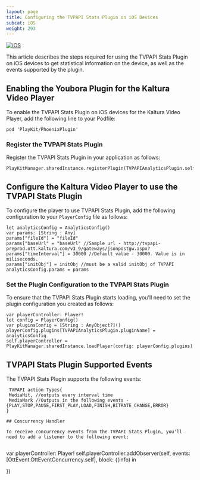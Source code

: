 ```yaml
---
layout: page
title: Configuring the TVPAPI Stats Plugin on iOS Devices
subcat: iOS
weight: 293
---
```


[![iOS](https://img.shields.io/badge/iOS-Supported-green.svg)](https://github.com/kaltura/player-sdk-native-ios) 


This article describes the steps required for using the TVPAPI Stats Plugin on iOS devices to get statistical information on the device, as well as the events supported by the plugin. 

## Enabling the Youbora Plugin for the Kaltura Video Player  

To enable the TVPAPI Stats Plugin on iOS devices for the Kaltura Video Player, add the following line to your Podfile: 

```
pod 'PlayKit/PhoenixPlugin'
```

### Register the TVPAPI Stats Plugin  

Register the TVPAPI Stats Plugin in your application as follows:

```
PlayKitManager.sharedInstance.registerPlugin(TVPAPIAnalyticsPlugin.self)
```

## Configure the Kaltura Video Player to use the TVPAPI Stats Plugin  

To configure the player to use TVPAPI Stats Plugin, add the following configuration to your `PlayerConfig` file as follows:

```
let analyticsConfig = AnalyticsConfig()
var params: [String : Any]
params["fileId"] = "fileId"
params["baseUrl" = "baseUrl" //Sample url - http://tvpapi-preprod.ott.kaltura.com/v3_9/gateways/jsonpostgw.aspx?
params["timeInterval"] = 30000 //Default value - 30000. Value is in miliseconds.
params["initObj"] = initObj //must be a valid initObj of TVPAPI
analyticsConfig.params = params

```

### Set the Plugin Configuration to the TVPAPI Stats Plugin  

To ensure that the TVPAPI Stats Plugin starts loading, you'll need to set the plugin configuration you created as follows:

```
var playerController: Player!
let config = PlayerConfig()
var pluginsConfig = [String : AnyObject?]()
playerConfig.plugins[TVPAPIAnalyticsPlugin.pluginName] = analyticsConfig
self.playerController = PlayKitManager.sharedInstance.loadPlayer(config: playerConfig.plugins)

```

## TVPAPI Stats Plugin Supported Events  

The TVPAPI Stats Plugin supports the following events:
```
 TVPAPI action Types{
 MediaHit, //outputs every interval time
 MediaMark //Outputs in the following events - {PLAY,STOP,PAUSE,FIRST_PLAY,LOAD,FINISH,BITRATE_CHANGE,ERROR}
}

## Concurrency Handler  

To receive concurrency events from the TVPAPI Stats Plugin, you'll need to add a listener to the following event:


``````
var playerController: Player!
self.playerController.addObserver(self, events: [OttEvent.OttEventConcurrency.self], block: {(info) in

})                    
```
